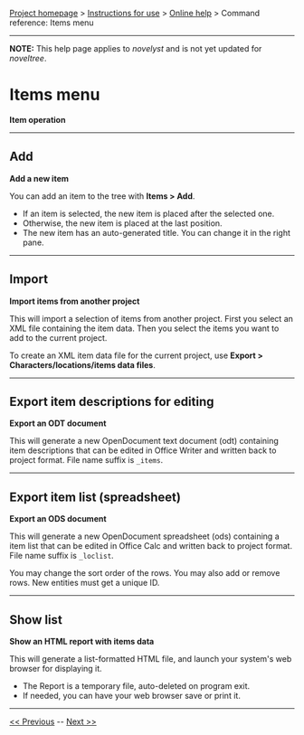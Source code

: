 [Project homepage](../index) > [Instructions for use](../usage) > [Online help](help) > Command reference: Items menu

--- 

**NOTE:** This help page applies to *novelyst* and is not yet updated for *noveltree*.

# Items menu 

**Item operation**

--- 

## Add

**Add a new item**

You can add an item to the tree with **Items > Add**.

- If an item is selected, the new item is placed after the selected one.
- Otherwise, the new item is placed at the last position.   
- The new item has an auto-generated title. You can change it in the right pane.

--- 

## Import

**Import items from another project**

This will import a selection of items from another project.
First you select an XML file containing the item data. 
Then you select the items you want to add to the current project.

To create an XML item data file for the current project,
use **Export > Characters/locations/items data files**.

---

## Export item descriptions for editing 

**Export an ODT document**

This will generate a new OpenDocument text document (odt) containing
item descriptions that can be edited in Office Writer and written back
to project format. File name suffix is `_items`.

--- 

## Export item list (spreadsheet) 

**Export an ODS document**

This will generate a new OpenDocument spreadsheet (ods) containing a
item list that can be edited in Office Calc and written back to
project format. File name suffix is `_loclist`.

You may change the sort order of the rows. You may also add or remove
rows. New entities must get a unique ID.

--- 

## Show list

**Show an HTML report with items data**

This will generate a list-formatted HTML file, and launch your system's web browser for displaying it. 

- The Report is a temporary file, auto-deleted on program exit.
- If needed, you can have your web browser save or print it.

---

[<< Previous](locations_menu) -- [Next >>](project_notes_menu)